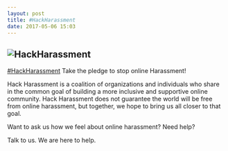```yaml
---
layout: post
title: #HackHarassment
date: 2017-05-06 15:03
---
```

![HackHarassment](http://i.imgur.com/JPjxtTK.png)
------
[#HackHarassment](https://www.hackharassment.com/) Take the pledge to stop online Harassment!

Hack Harassment is a coalition of organizations and individuals
who share in the common goal of building a more inclusive and
supportive online community. Hack Harassment does not guarantee
the world will be free from online harassment, but together,
we hope to bring us all closer to that goal.

Want to ask us how we feel about online harassment? Need help?

Talk to us. We are here to help.
